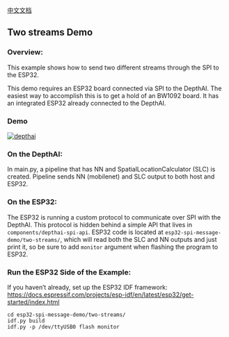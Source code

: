 [中文文档](README.zh-CN.md)

## Two streams Demo

### Overview:
This example shows how to send two different streams through the SPI to the ESP32.

This demo requires an ESP32 board connected via SPI to the DepthAI. The easiest way to accomplish this is to get a hold of an BW1092 board. It has an integrated ESP32 already connected to the DepthAI.

### Demo

[![depthai](https://user-images.githubusercontent.com/18037362/118379752-bdfb7680-b5d4-11eb-9a56-848c2fdb57e8.gif)](https://www.youtube.com/watch?v=Ctiem0mHbkQ)

### On the DepthAI:
In main.py, a pipeline that has NN and SpatialLocationCalculator (SLC) is created. Pipeline sends NN (mobilenet) and SLC output to both host and ESP32.

### On the ESP32:
The ESP32 is running a custom protocol to communicate over SPI with the DepthAI. This protocol is hidden behind a simple API that lives in `components/depthai-spi-api`. ESP32 code is located at `esp32-spi-message-demo/two-streams/`, which will read both the SLC and NN outputs and just print it, so be sure
to add `monitor` argument when flashing the program to ESP32.

### Run the ESP32 Side of the Example:
If you haven’t already, set up the ESP32 IDF framework:
https://docs.espressif.com/projects/esp-idf/en/latest/esp32/get-started/index.html

```
cd esp32-spi-message-demo/two-streams/
idf.py build
idf.py -p /dev/ttyUSB0 flash monitor
```